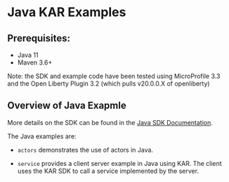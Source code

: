 # Java KAR Examples

## Prerequisites:
- Java 11
- Maven 3.6+

Note: the SDK and example code have been tested using MicroProfile 3.3 and the Open Liberty Plugin 3.2 (which pulls v20.0.0.X of openliberty)

## Overview of Java Exapmle

More details on the SDK can be found in the [Java SDK Documentation](https://github.ibm.com/solsa/kar/tree/master/sdk-java).

The Java examples are:

+ `actors` demonstrates the use of actors in Java.

+ `service` provides a client server example in Java using KAR.  The client uses the KAR SDK to call a service implemented by the server.
